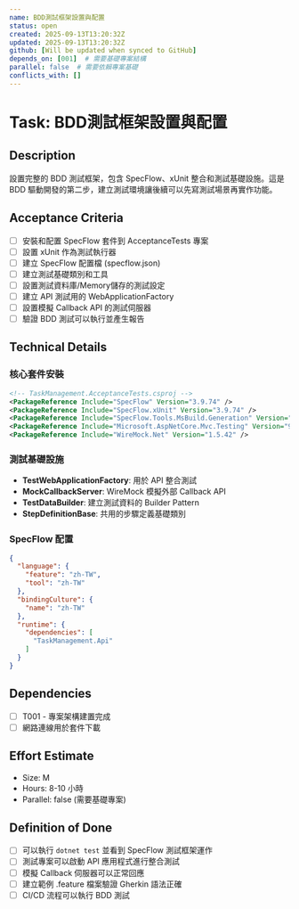 ```yaml
---
name: BDD測試框架設置與配置
status: open
created: 2025-09-13T13:20:32Z
updated: 2025-09-13T13:20:32Z
github: [Will be updated when synced to GitHub]
depends_on: [001]  # 需要基礎專案結構
parallel: false  # 需要依賴專案基礎
conflicts_with: []
---
```


# Task: BDD測試框架設置與配置

## Description

設置完整的 BDD 測試框架，包含 SpecFlow、xUnit 整合和測試基礎設施。這是 BDD 驅動開發的第二步，建立測試環境讓後續可以先寫測試場景再實作功能。

## Acceptance Criteria
- [ ] 安裝和配置 SpecFlow 套件到 AcceptanceTests 專案
- [ ] 設置 xUnit 作為測試執行器
- [ ] 建立 SpecFlow 配置檔 (specflow.json)
- [ ] 建立測試基礎類別和工具
- [ ] 設置測試資料庫/Memory儲存的測試設定
- [ ] 建立 API 測試用的 WebApplicationFactory
- [ ] 設置模擬 Callback API 的測試伺服器
- [ ] 驗證 BDD 測試可以執行並產生報告

## Technical Details

### 核心套件安裝
```xml
<!-- TaskManagement.AcceptanceTests.csproj -->
<PackageReference Include="SpecFlow" Version="3.9.74" />
<PackageReference Include="SpecFlow.xUnit" Version="3.9.74" />
<PackageReference Include="SpecFlow.Tools.MsBuild.Generation" Version="3.9.74" />
<PackageReference Include="Microsoft.AspNetCore.Mvc.Testing" Version="9.0.0" />
<PackageReference Include="WireMock.Net" Version="1.5.42" />
```

### 測試基礎設施
- **TestWebApplicationFactory**: 用於 API 整合測試
- **MockCallbackServer**: WireMock 模擬外部 Callback API
- **TestDataBuilder**: 建立測試資料的 Builder Pattern
- **StepDefinitionBase**: 共用的步驟定義基礎類別

### SpecFlow 配置
```json
{
  "language": {
    "feature": "zh-TW",
    "tool": "zh-TW"
  },
  "bindingCulture": {
    "name": "zh-TW"
  },
  "runtime": {
    "dependencies": [
      "TaskManagement.Api"
    ]
  }
}
```

## Dependencies
- [ ] T001 - 專案架構建置完成
- [ ] 網路連線用於套件下載

## Effort Estimate
- Size: M
- Hours: 8-10 小時
- Parallel: false (需要基礎專案)

## Definition of Done
- [ ] 可以執行 `dotnet test` 並看到 SpecFlow 測試框架運作
- [ ] 測試專案可以啟動 API 應用程式進行整合測試
- [ ] 模擬 Callback 伺服器可以正常回應
- [ ] 建立範例 .feature 檔案驗證 Gherkin 語法正確
- [ ] CI/CD 流程可以執行 BDD 測試